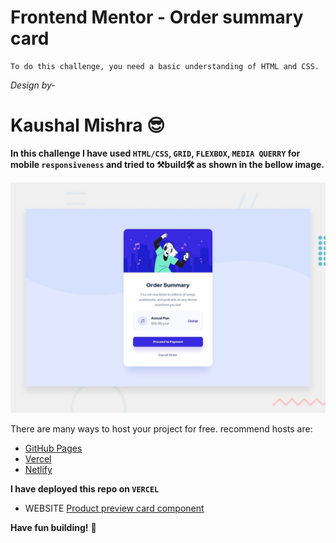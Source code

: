 # Frontend Mentor - Order summary card

    To do this challenge, you need a basic understanding of HTML and CSS.

_Design by-_

# Kaushal Mishra 😎

**In this challenge I have used `HTML/CSS`, `GRID`, `FLEXBOX`, `MEDIA QUERRY` for mobile `responsiveness` and tried to
⚒build🛠 as shown in the bellow image.**

![Design preview for the Single price grid component coding challenge](./design/desktop-preview.jpg)

There are many ways to host your project for free. recommend hosts are:

- [GitHub Pages](https://pages.github.com/)
- [Vercel](https://vercel.com/)
- [Netlify](https://www.netlify.com/)

**I have deployed this repo on `VERCEL`**

- WEBSITE [Product preview card component](https://order-summary-component-blue-kappa.vercel.app/)

**Have fun building!** 🚀
